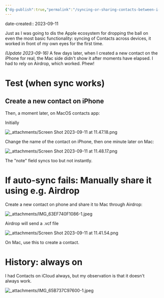 ```yaml
---
{"dg-publish":true,"permalink":"/syncing-or-sharing-contacts-between-i-os-i-phone-and-mac-os-contacts-app/","noteIcon":"2","created":"","updated":""}
---
```


date-created:: 2023-09-11

Just as I was going to dis the Apple ecosystem for dropping the ball on even the most basic functionality: syncing of Contacts across devices, it worked in front of my own eyes for the first time.

*(Update 2023-09-16)* A few days later, when I created a new contact on the iPhone for real, the Mac side didn't show it after moments have elapsed. I had to rely on Airdrop, which worked. Phew!

# Test (when sync works)

## Create a new contact on iPhone

Then, a moment later, on MacOS contacts app:

Initially

![_attachments/Screen Shot 2023-09-11 at 11.47.18.png](/img/user/_attachments/Screen%20Shot%202023-09-11%20at%2011.47.18.png)

Change the name of the contact on iPhone, then one minute later on Mac:

![_attachments/Screen Shot 2023-09-11 at 11.48.17.png](/img/user/_attachments/Screen%20Shot%202023-09-11%20at%2011.48.17.png)

The "note" field syncs too but not instantly.
# If auto-sync fails: Manually share it using e.g. Airdrop

Create a new contact on phone and share it to Mac through Airdrop:

![_attachments/IMG_63EF740F1086-1.jpeg](/img/user/_attachments/IMG_63EF740F1086-1.jpeg)

Airdrop will send a .vcf file

![_attachments/Screen Shot 2023-09-11 at 11.41.54.png](/img/user/_attachments/Screen%20Shot%202023-09-11%20at%2011.41.54.png)

On Mac, use this to create a contact.
# History: always on

I had Contacts on iCloud always, but my observation is that it doesn't always work.

![_attachments/IMG_65B737C97600-1.jpeg](/img/user/_attachments/IMG_65B737C97600-1.jpeg)